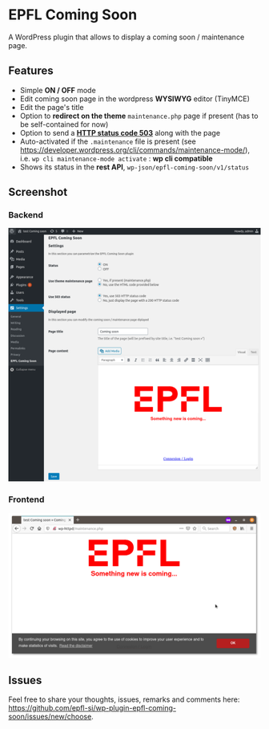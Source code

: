 # EPFL Coming Soon

A WordPress plugin that allows to display a coming soon / maintenance page.

## Features
  * Simple **ON / OFF** mode
  * Edit coming soon page in the wordpress **WYSIWYG** editor (TinyMCE)
  * Edit the page's title
  * Option to **redirect on the theme** `maintenance.php` page if present (has to be self-contained for now)
  * Option to send a **[HTTP status code 503](https://httpstatuses.com/503)** along with the page
  * Auto-activated if the `.maintenance` file is present (see https://developer.wordpress.org/cli/commands/maintenance-mode/), i.e. `wp cli maintenance-mode activate` : **wp cli compatible**
  * Shows its status in the **rest API**, `wp-json/epfl-coming-soon/v1/status`

## Screenshot

### Backend
![EPFL coming soon screenshot - backend](./screenshot_admin.png)

### Frontend
![EPFL coming soon screenshot - frontend](./screenshot_frontend.png)

## Issues
Feel free to share your thoughts, issues, remarks and comments here: <https://github.com/epfl-si/wp-plugin-epfl-coming-soon/issues/new/choose>.